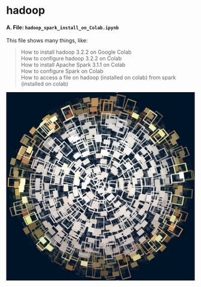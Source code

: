 # hadoop
#### A. File: `hadoop_spark_install_on_Colab.ipynb`
This file shows many things, like:
> How to install hadoop 3.2.2 on Google Colab<br>
> How to configure hadoop 3.2.2 on Colab<br>
> How to install Apache Spark 3.1.1 on Colab<br>
> How to configure Spark on Colab<br>
> How to access a file on hadoop (installed on colab) from spark (installed on colab)<br>


[![IMAGE ALT TEXT](https://github.com/harnalashok/hadoop/blob/main/abstract-1961255_1920.jpg)](http://www.youtube.com/watch?v=auhwFwx1DPY&t=11s "Grafana time series video")

